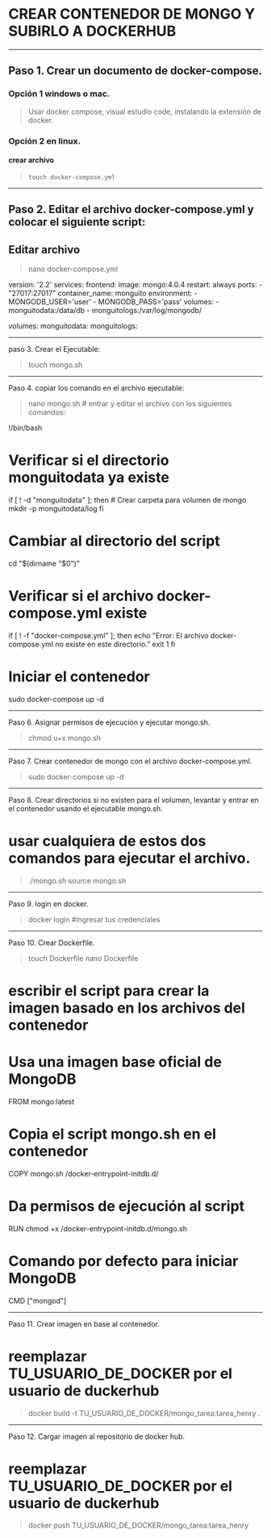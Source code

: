 # CREAR CONTENEDOR DE MONGO Y SUBIRLO A DOCKERHUB
_____________________________________________
## Paso 1. Crear un documento de docker-compose.

### Opción 1 windows o mac.

> Usar docker compose, visual estudio code, instalando la extensión de docker.

### Opción 2 en linux.
#### crear archivo
>  ```touch docker-compose.yml```
 
___________________________________________________________________________
## Paso 2. Editar el archivo docker-compose.yml y colocar el siguiente script:

## Editar archivo

> nano docker-compose.yml 

version: '2.2'
services:
  frontend:
    image: mongo:4.0.4
    restart: always
    ports:
      - "27017:27017"
    container_name: monguito
    environment:
      - MONGODB_USER='user'
      - MONGODB_PASS='pass'
    volumes:
      - monguitodata:/data/db
      - monguitologs:/var/log/mongodb/

volumes:
  monguitodata:
  monguitologs:
    
____________________________
paso 3. Crear el Ejecutable:

> touch mongo.sh

____________________________________________________
Paso 4. copiar los comando en el archivo ejecutable:

> nano mongo.sh   	# entrar y editar el archivo con los siguientes comandos:

!/bin/bash

# Verificar si el directorio monguitodata ya existe
if [ ! -d "monguitodata" ]; then
    # Crear carpeta para volumen de mongo
    mkdir -p monguitodata/log
fi

# Cambiar al directorio del script
cd "$(dirname "$0")"

# Verificar si el archivo docker-compose.yml existe
if [ ! -f "docker-compose.yml" ]; then
    echo "Error: El archivo docker-compose.yml no existe en este directorio."
    exit 1
fi

# Iniciar el contenedor
sudo docker-compose up -d

_________________________________________________________
Paso 6. Asignar permisos de ejecución y ejecutar mongo.sh.

> chmod u+x mongo.sh
 
____________________________________________________________________
Paso 7. Crear contenedor de mongo con el archivo docker-compose.yml. 

> sudo docker-compose up -d

__________________________________________________________________________________________________________________________
Paso 8. Crear directorios si no existen para el volumen, levantar y entrar en el contenedor usando el ejecutable mongo.sh.

# usar cualquiera de estos dos comandos para ejecutar el archivo.

> ./mongo.sh
> source mongo.sh

________________________
Paso 9. login en docker.

> docker login  #ingresar tus credenciales

__________________________
Paso 10. Crear Dockerfile.

> touch Dockerfile
> nano Dockerfile

# escribir el script para crear la imagen basado en los archivos del contenedor

# Usa una imagen base oficial de MongoDB
FROM mongo:latest

# Copia el script mongo.sh en el contenedor
COPY mongo.sh /docker-entrypoint-initdb.d/

# Da permisos de ejecución al script
RUN chmod +x /docker-entrypoint-initdb.d/mongo.sh

# Comando por defecto para iniciar MongoDB
CMD ["mongod"]

____________________________________________
Paso 11. Crear imagen en base al contenedor.

# reemplazar TU_USUARIO_DE_DOCKER por el usuario de duckerhub

>docker build -t TU_USUARIO_DE_DOCKER/mongo_tarea:tarea_henry . 

____________________________________________________
Paso 12. Cargar imagen al repositorio de docker hub.

# reemplazar TU_USUARIO_DE_DOCKER por el usuario de duckerhub

>docker push TU_USUARIO_DE_DOCKER/mongo_tarea:tarea_henry
